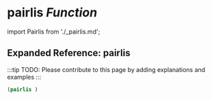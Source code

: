# **pairlis** *Function*

import Pairlis from './_pairlis.md';

<Pairlis />

## Expanded Reference: pairlis

:::tip
TODO: Please contribute to this page by adding explanations and examples
:::

```lisp
(pairlis )
```
